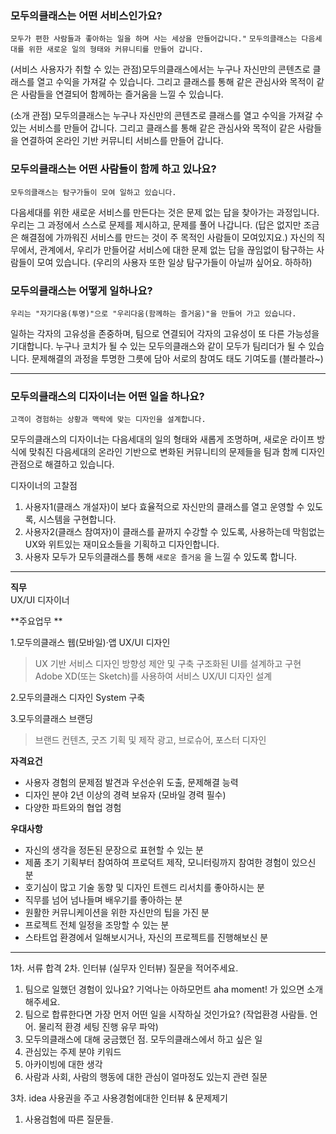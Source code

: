 

### 모두의클래스는 어떤 서비스인가요? 

``모두가 편한 사람들과 좋아하는 일을 하며 사는 세상을 만들어갑니다."``
``모두의클래스는 다음세대를 위한 새로운 일의 형태와 커뮤니티를 만들어 갑니다.``

(서비스 사용자가 취할 수 있는 관점)모두의클래스에서는 누구나 자신만의 콘텐츠로 클래스를 열고 수익을 가져갈 수 있습니다. 
그리고 클래스를 통해 같은 관심사와 목적이 같은 사람들을 연결되어 함께하는 즐거움을 느낄 수 있습니다. 


(소개 관점) 모두의클래스는 누구나 자신만의 콘텐츠로 클래스를 열고 수익을 가져갈 수 있는 서비스를 만들어 갑니다. 그리고 클래스를 통해 같은 관심사와 목적이 같은 사람들을 연결하여 온라인 기반 커뮤니티 서비스를 만들어 갑니다. 




### 모두의클래스는 어떤 사람들이 함께 하고 있나요?

``모두의클래스는 탐구가들이 모여 일하고 있습니다.``

다음세대를 위한 새로운 서비스를 만든다는 것은 문제 없는 답을 찾아가는 과정입니다. 
우리는 그 과정에서 스스로 문제를 제시하고, 문제를 풀어 나갑니다. 
(답은 없지만 조금은 해결점에 가까워진 서비스를 만드는 것이 주 목적인 사람들이 모여있지요.)
자신의 직무에서, 관계에서, 우리가 만들어갈 서비스에 대한 문제 없는 답을 끊임없이 탐구하는 사람들이 모여 있습니다. 
(우리의 사용자 또한 일상 탐구가들이 아닐까 싶어요. 하하하)



### 모두의클래스는 어떻게 일하나요?

``우리는 "자기다움(투명)"으로 "우리다움(함께하는 즐거움)"을 만들어 가고 있습니다.``

일하는 각자의 고유성을 존중하며, 팀으로 연결되어 각자의 고유성이 또 다른 가능성을 기대합니다. 누구나 코치가 될 수 있는 모두의클래스와 같이 모두가 팀리더가 될 수 있습니다. 문제해결의 과정을 투명한 그릇에 담아 서로의 참여도 태도 기여도를 (블라블라~) 



------------



### 모두의클래스의 디자이너는 어떤 일을 하나요?

``고객이 경험하는 상황과 맥락에 맞는 디자인을 설계합니다.`` 

모두의클래스의 디자이너는 다음세대의 일의 형태와 새롭게 조명하며,
새로운 라이프 방식에 맞춰진 다음세대의 온라인 기반으로 변화된 커뮤니티의 문제들을
팀과 함께 디자인 관점으로 해결하고 있습니다.

디자이너의 고찰점
1. 사용자1(클래스 개설자)이 보다 효율적으로 자신만의 클래스를 열고 운영할 수 있도록, 시스템을 구현합니다.  
2. 사용자2(클래스 참여자)이 클래스를 끝까지 수강할 수 있도록, 사용하는데 막힘없는 UX와 위트있는 재미요소들을 기획하고 디자인합니다.  
3. 사용자 모두가 모두의클래스를 통해 ``새로운 즐거움`` 을 느낄 수 있도록 합니다.  



------------




**직무**  
UX/UI 디자이너 

**주요업무  **

1.모두의클래스 웹(모바일)·앱 UX/UI 디자인
> UX 기반 서비스 디자인 방향성 제안 및 구축
> 구조화된 UI를 설계하고 구현
> Adobe XD(또는 Sketch)를 사용하여 서비스 UX/UI 디자인 설계
 
2.모두의클래스 디자인 System 구축
 
3.모두의클래스 브랜딩
 >브랜드 컨텐츠, 굿즈 기획 및 제작
 >광고, 브로슈어, 포스터 디자인

 
**자격요건** 

 - 사용자 경험의 문제점 발견과 우선순위 도출, 문제해결 능력
 - 디자인 분야 2년 이상의 경력 보유자 (모바일 경력 필수) 
 - 다양한 파트와의 협업 경험


**우대사항**

 - 자신의 생각을 정돈된 문장으로 표현할 수 있는 분
 - 제품 초기 기획부터 참여하여 프로덕트 제작, 모니터링까지 참여한 경험이 있으신 분
 - 호기심이 많고 기술 동향 및 디자인 트렌드 리서치를 좋아하시는 분 
 - 직무를 넘어 넘나들며 배우기를 좋아하는 분
 - 원활한 커뮤니케이션을 위한 자신만의 팁을 가진 분
 - 프로젝트 전체 일정을 조망할 수 있는 분
 - 스타트업 환경에서 일해보시거나, 자신의 프로젝트를 진행해보신 분



------------


 1차. 서류 합격
 2차. 인터뷰 (실무자 인터뷰) 질문을 적어주세요.

1. 팀으로 일했던 경험이 있나요? 기억나는 아하모먼트 aha moment! 가 있으면 소개해주세요.
2. 팀으로 합류한다면 가장 먼저 어떤 일을 시작하실 것인가요? (작업환경 사람들. 언어. 물리적 환경 세팅 진행 유무 파악)
3. 모두의클래스에 대해 궁금했던 점. 모두의클래스에서 하고 싶은 일
4. 관심있는 주제 분야 키워드
5. 아카이빙에 대한 생각
6. 사람과 사회, 사람의 행동에 대한 관심이 얼마정도 있는지 관련 질문

 3차. idea 사용권을 주고 사용경험에대한 인터뷰 & 문제제기

1. 사용검험에 따른 질문들. 
